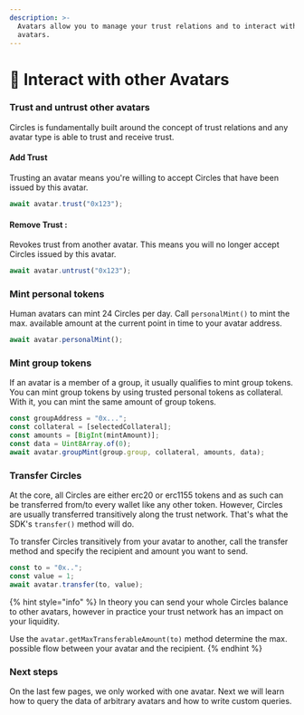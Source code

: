 ```yaml
---
description: >-
  Avatars allow you to manage your trust relations and to interact with other
  avatars.
---
```


# 📝 Interact with other Avatars

### Trust and untrust other avatars

Circles is fundamentally built around the concept of trust relations and any avatar type is able to trust and receive trust.

#### Add Trust&#x20;

Trusting an avatar means you're willing to accept Circles that have been issued by this avatar.

```javascript
await avatar.trust("0x123");
```

#### Remove Trust :&#x20;

Revokes trust from another avatar. This means you will no longer accept Circles issued by this avatar.

```javascript
await avatar.untrust("0x123");
```

### Mint personal tokens

Human avatars can mint 24 Circles per day. Call `personalMint()` to mint the max. available amount at the current point in time to your avatar address.

```javascript
await avatar.personalMint();
```

### Mint group tokens

If an avatar is a member of a group, it usually qualifies to mint group tokens. You can mint group tokens by using trusted personal tokens as collateral. With it, you can mint the same amount of group tokens.

```typescript
const groupAddress = "0x...";
const collateral = [selectedCollateral];
const amounts = [BigInt(mintAmount)];
const data = Uint8Array.of(0);
await avatar.groupMint(group.group, collateral, amounts, data);
```

### Transfer Circles

At the core, all Circles are either erc20 or erc1155 tokens and as such can be transferred from/to every wallet like any other token. However, Circles are usually transferred transitively along the trust network. That's what the SDK's `transfer()` method will do.

To transfer Circles transitively from your avatar to another, call the transfer method and specify the recipient and amount you want to send.&#x20;

```typescript
const to = "0x..";
const value = 1;
await avatar.transfer(to, value);
```

{% hint style="info" %}
In theory you can send your whole Circles balance to other avatars, however in practice your trust network has an impact on your liquidity.

Use the `avatar.getMaxTransferableAmount(to)` method determine the max. possible flow between your avatar and the recipient.
{% endhint %}

### Next steps

On the last few pages, we only worked with one avatar. Next we will learn how to query the data of arbitrary avatars and how to write custom queries.
